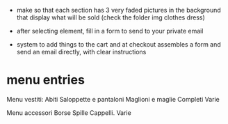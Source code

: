 - make so that each section has 3 very faded pictures in the background that display what will be sold (check the folder img clothes dress)

- after selecting element, fill in a form to send to your private email

- system to add things to the cart and at checkout assembles a form and send an email directly, with clear instructions

# menu entries

Menu vestiti:
Abiti
Saloppette e pantaloni
Maglioni e maglie
Completi
Varie

Menu accessori
Borse
Spille
Cappelli.
Varie
